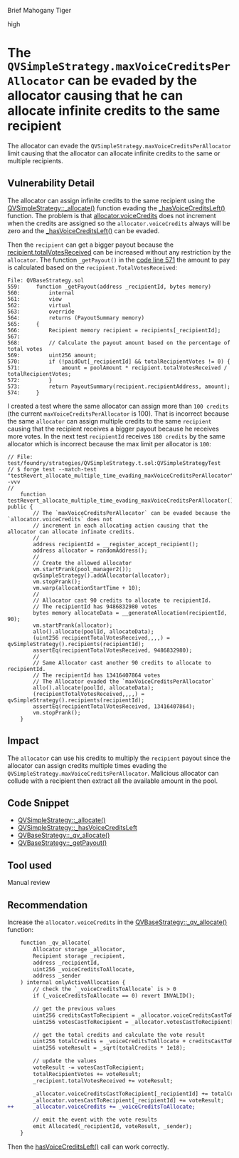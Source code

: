 Brief Mahogany Tiger

high

# The `QVSimpleStrategy.maxVoiceCreditsPerAllocator` can be evaded by the allocator causing that he can allocate infinite credits to the same recipient

The allocator can evade the `QVSimpleStrategy.maxVoiceCreditsPerAllocator` limit causing that the allocator can allocate infinite credits to the same or multiple recipients.

## Vulnerability Detail

The allocator can assign infinite credits to the same recipient using the [QVSimpleStrategy::_allocate()](https://github.com/sherlock-audit/2023-09-Gitcoin/blob/main/allo-v2/contracts/strategies/qv-simple/QVSimpleStrategy.sol#L107) function evading the [_hasVoiceCreditsLeft()](https://github.com/sherlock-audit/2023-09-Gitcoin/blob/main/allo-v2/contracts/strategies/qv-simple/QVSimpleStrategy.sol#L121) function. The problem is that [allocator.voiceCredits](https://github.com/sherlock-audit/2023-09-Gitcoin/blob/main/allo-v2/contracts/strategies/qv-simple/QVSimpleStrategy.sol#L121C59-L121C81) does not increment when the credits are assigned so the `allocator.voiceCredits` always will be zero and the [_hasVoiceCreditsLeft()](https://github.com/sherlock-audit/2023-09-Gitcoin/blob/main/allo-v2/contracts/strategies/qv-simple/QVSimpleStrategy.sol#L144) can be evaded.

Then the `recipient` can get a bigger payout because the [recipient.totalVotesReceived](https://github.com/sherlock-audit/2023-09-Gitcoin/blob/main/allo-v2/contracts/strategies/qv-base/QVBaseStrategy.sol#L527) can be increased without any restriction by the `allocator`. The function `_getPayout()` in the [code line 571](https://github.com/sherlock-audit/2023-09-Gitcoin/blob/main/allo-v2/contracts/strategies/qv-base/QVBaseStrategy.sol#L571C45-L571C63) the amount to pay is calculated based on the `recipient.TotalVotesReceived`:

```solidity
File: QVBaseStrategy.sol
559:     function _getPayout(address _recipientId, bytes memory)
560:         internal
561:         view
562:         virtual
563:         override
564:         returns (PayoutSummary memory)
565:     {
566:         Recipient memory recipient = recipients[_recipientId];
567: 
568:         // Calculate the payout amount based on the percentage of total votes
569:         uint256 amount;
570:         if (!paidOut[_recipientId] && totalRecipientVotes != 0) {
571:             amount = poolAmount * recipient.totalVotesReceived / totalRecipientVotes;
572:         }
573:         return PayoutSummary(recipient.recipientAddress, amount);
574:     }
```

I created a test where the same allocator can assign more than `100 credits` (the current `maxVoiceCreditsPerAllocator` is 100). That is incorrect because the same `allocator` can assign multiple credits to the same `recipient` causing that the recipient receives a bigger payout because he receives more votes. In the next test `recipientId` receives `180 credits` by the same allocator which is incorrect because the max limit per allocator is `100`:

```solidity
// File: test/foundry/strategies/QVSimpleStrategy.t.sol:QVSimpleStrategyTest
// $ forge test --match-test "testRevert_allocate_multiple_time_evading_maxVoiceCreditsPerAllocator" -vvv
//
    function testRevert_allocate_multiple_time_evading_maxVoiceCreditsPerAllocator() public {
        // The `maxVoiceCreditsPerAllocator` can be evaded because the `allocator.voiceCredits` does not
        // increment in each allocating action causing that the allocator can allocate infinate credits.
        //
        address recipientId = __register_accept_recipient();
        address allocator = randomAddress();
        //
        // Create the allowed allocator
        vm.startPrank(pool_manager2());
        qvSimpleStrategy().addAllocator(allocator);
        vm.stopPrank();
        vm.warp(allocationStartTime + 10);
        //
        // Allocator cast 90 credits to allocate to recipientId.
        // The recipientId has 9486832980 votes
        bytes memory allocateData = __generateAllocation(recipientId, 90);
        vm.startPrank(allocator);
        allo().allocate(poolId, allocateData);
        (uint256 recipientTotalVotesReceived,,,,) = qvSimpleStrategy().recipients(recipientId);
        assertEq(recipientTotalVotesReceived, 9486832980);
        //
        // Same Allocator cast another 90 credits to allocate to recipientId.
        // The recipientId has 13416407864 votes
        // The Allocator evaded the `maxVoiceCreditsPerAllocator`
        allo().allocate(poolId, allocateData);
        (recipientTotalVotesReceived,,,,) = qvSimpleStrategy().recipients(recipientId);
        assertEq(recipientTotalVotesReceived, 13416407864);
        vm.stopPrank();
    }
```
## Impact

The `allocator` can use his credits to multiply the `recipient` payout since the allocator can assign credits multiple times evading the `QVSimpleStrategy.maxVoiceCreditsPerAllocator`. Malicious allocator can collude with a recipient then extract all the available amount in the pool.

## Code Snippet

- [QVSimpleStrategy::_allocate()](https://github.com/sherlock-audit/2023-09-Gitcoin/blob/main/allo-v2/contracts/strategies/qv-simple/QVSimpleStrategy.sol#L107C14-L107C23)
- [QVSimpleStrategy::_hasVoiceCreditsLeft](https://github.com/sherlock-audit/2023-09-Gitcoin/blob/main/allo-v2/contracts/strategies/qv-simple/QVSimpleStrategy.sol#L144C14-L144C34)
- [QVBaseStrategy::_qv_allocate()](https://github.com/sherlock-audit/2023-09-Gitcoin/blob/main/allo-v2/contracts/strategies/qv-base/QVBaseStrategy.sol#L506)
- [QVBaseStrategy::_getPayout()](https://github.com/sherlock-audit/2023-09-Gitcoin/blob/main/allo-v2/contracts/strategies/qv-base/QVBaseStrategy.sol#L559C14-L559C24)

## Tool used

Manual review

## Recommendation

Increase the `allocator.voiceCredits` in the [QVBaseStrategy::_qv_allocate()](https://github.com/sherlock-audit/2023-09-Gitcoin/blob/main/allo-v2/contracts/strategies/qv-base/QVBaseStrategy.sol#L506C14-L506C26) function:

```diff
    function _qv_allocate(
        Allocator storage _allocator,
        Recipient storage _recipient,
        address _recipientId,
        uint256 _voiceCreditsToAllocate,
        address _sender
    ) internal onlyActiveAllocation {
        // check the `_voiceCreditsToAllocate` is > 0
        if (_voiceCreditsToAllocate == 0) revert INVALID();

        // get the previous values
        uint256 creditsCastToRecipient = _allocator.voiceCreditsCastToRecipient[_recipientId];
        uint256 votesCastToRecipient = _allocator.votesCastToRecipient[_recipientId];

        // get the total credits and calculate the vote result
        uint256 totalCredits = _voiceCreditsToAllocate + creditsCastToRecipient;
        uint256 voteResult = _sqrt(totalCredits * 1e18);

        // update the values
        voteResult -= votesCastToRecipient;
        totalRecipientVotes += voteResult;
        _recipient.totalVotesReceived += voteResult;

        _allocator.voiceCreditsCastToRecipient[_recipientId] += totalCredits;
        _allocator.votesCastToRecipient[_recipientId] += voteResult;
++      _allocator.voiceCredits += _voiceCreditsToAllocate;

        // emit the event with the vote results
        emit Allocated(_recipientId, voteResult, _sender);
    }
```

Then the [hasVoiceCreditsLeft()](https://github.com/sherlock-audit/2023-09-Gitcoin/blob/main/allo-v2/contracts/strategies/qv-simple/QVSimpleStrategy.sol#L121C59-L121C82) call can work correctly.